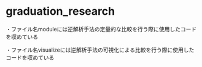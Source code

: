 # graduation_research
・ファイル名moduleには逆解析手法の定量的な比較を行う際に使用したコードを収めている

・ファイル名visualizeには逆解析手法の可視化による比較を行う際に使用したコードを収めている
